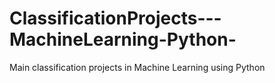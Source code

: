 # ClassificationProjects---MachineLearning-Python-
Main classification projects in Machine Learning using Python 
